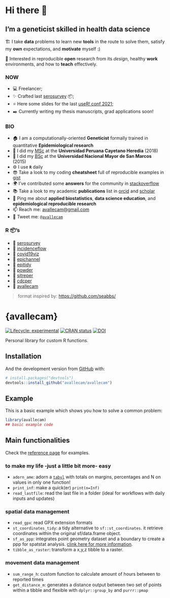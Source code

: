 
<!-- README.md is generated from README.Rmd. Please edit that file -->

# Hi there 👋

## I’m a geneticist skilled in health data science

🏗️ I take **data** problems to learn new **tools** in the route to solve
them, satisfy my **own** expectations, and **motivate** myself :)

🌱 Interested in reproducible **open** research from its *design*,
healthy **work** environments, and how to **teach** effectively.

### NOW

-   💻 Freelancer;
-   ✨ Crafted last [serosurvey](https://github.com/avallecam/serosurvey)
    :package:;
-   ⭐ Here some slides for the last [useR! conf
    2021](https://github.com/avallecam/serosurvey-user21);
-   ✒️ Currently writing my thesis manuscripts, grad applications soon!

### BIO

-   🏠 I am a computationally-oriented **Geneticist** formally trained in
    quantitative **Epidemiological research**
-   📜 I did my [MSc](https://github.com/avallecam/movmal) at the
    **Universidad Peruana Cayetano Heredia** (2018)
-   📜 I did my [BSc](https://github.com/avallecam/abnomic) at the
    **Universidad Nacional Mayor de San Marcos** (2015)
-   ⚙️ I use **`R`** daily
-   😎 Take a look to my coding **cheatsheet** full of reproducible
    examples in [gist](https://gist.github.com/avallecam)
-   🌍 I’ve contributed some **answers** for the community in
    [stackoverflow](https://stackoverflow.com/users/6702544/avallecam)
-   📚 Take a look to my academic **publications** list in
    [orcid](https://orcid.org/0000-0002-7779-481X) and
    [scholar](https://scholar.google.com/citations?user=p1Tq4esAAAAJ&hl=es)
-   💬 Ping me about **applied biostatistics**, **data science
    education**, and **epidemiological reproducible research**
-   📫 Reach me: [avallecam@gmail.com](avallecam@gmail.com)
-   🐤 Tweet me: [`@avallecam`](https://twitter.com/avallecam)

### R :package:’s

-   💙 [serosurvey](https://github.com/avallecam/serosurvey)
-   🚧 [incidenceflow](https://github.com/avallecam/incidenceflow)
-   💚 [covid19viz](https://github.com/avallecam/covid19viz)
-   💚 [epichannel](https://github.com/avallecam/epichannel)
-   💚 [epitidy](https://github.com/avallecam/epitidy)
-   💚 [powder](https://github.com/avallecam/powder)
-   🚧 [sitreper](https://github.com/avallecam/sitreper)
-   💚 [cdcper](https://github.com/avallecam/cdcper)
-   🔻 [avallecam](https://github.com/avallecam/avallecam)

> format inspired by: <https://github.com/seabbs/>

# {avallecam}

<!-- badges: start -->

[![Lifecycle:
experimental](https://img.shields.io/badge/lifecycle-experimental-orange.svg)](https://www.tidyverse.org/lifecycle/#experimental)
[![CRAN
status](https://www.r-pkg.org/badges/version/avallecam)](https://cran.r-project.org/package=avallecam)
[![DOI](https://zenodo.org/badge/DOI/10.5281/zenodo.4014183.svg)](https://doi.org/10.5281/zenodo.4014183)
<!-- badges: end -->

Personal library for custom R functions.

## Installation

<!-- You can install the released version of avallecam from [CRAN](https://CRAN.R-project.org) with: -->
<!-- ``` r -->
<!-- install.packages("avallecam") -->
<!-- ``` -->

And the development version from [GitHub](https://github.com/) with:

``` r
# install.packages("devtools")
devtools::install_github("avallecam/avallecam")
```

## Example

This is a basic example which shows you how to solve a common problem:

``` r
library(avallecam)
## basic example code
```

## Main functionalities

Check the [reference
page](https://avallecam.github.io/avallecam/reference/index.html) for
examples.

### to make my life -just a little bit more- easy

-   `adorn_ame`: adorn a
    [`tabyl`](https://cran.r-project.org/web/packages/janitor/vignettes/janitor.html#tabyl---a-better-version-of-table)
    with totals on margins, percentages and N on values in only one
    function!
-   `print_inf`: make a quick(er) `print(n=Inf)`
-   `read_lastfile`: read the last file in a folder (ideal for workflows
    with daily inputs and updates)

### spatial data management

-   `read_gpx`: read GPX extension formats
-   `st_coordinates_tidy`: a tidy alternative to `sf::st_coordinates`.
    it retrieve coordinates within the original sf/data.frame object.
-   `sf_as_ppp`: integrates point geometry dataset and a boundary to
    create a ppp for spatstat analysis. [clink here for more
    information](https://github.com/r-spatial/sf/issues/1233).
-   `tibble_as_raster`: transform a x,y,z tibble to a raster.

### movement data management

-   `sum_range_h`: custom function to calculate amount of hours between
    to reported times
-   `get_distance_m`: generates a distance output between two set of
    points within a tibble and flexible with `dplyr::group_by` and
    `purrr::pmap`
